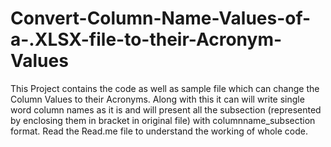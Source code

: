 # Convert-Column-Name-Values-of-a-.XLSX-file-to-their-Acronym-Values
This Project contains the code as well as sample file which can change the Column Values to their Acronyms.  Along with this it can will write single word column names as it is and will present all the subsection (represented by enclosing them in bracket in original file) with columnname_subsection format. Read the Read.me file to understand the working of whole code.
